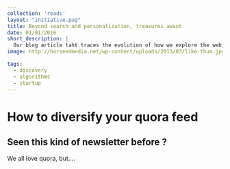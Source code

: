 ```yaml
---
collection: 'reads'
layout: "initiative.pug"
title: Beyond search and personalization, treasures awaut
date: 01/01/2016
short_description: |
  Our blog article taht traces the evolution of how we explore the web, and explains why we are building Bridges.
image: http://horseedmedia.net/wp-content/uploads/2013/03/like-thum.jpg

tags:
  - discovery
  - algorithms
  - startup
---
```


# How to diversify your quora feed

## Seen this kind of newsletter before ?

We all love quora, but....
